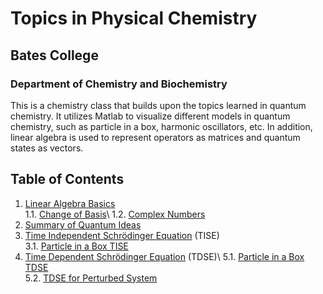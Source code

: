 # Topics in Physical Chemistry

## Bates College

### Department of Chemistry and Biochemistry
This is a chemistry class that builds upon the topics learned in quantum chemistry. It utilizes Matlab to visualize different models in quantum chemistry, such as particle in a box, harmonic oscillators, etc. In addition, linear algebra is used to represent operators as matrices and quantum states as vectors.

## Table of Contents

1. [Linear Algebra Basics](Linear_Algebra.md)\
    1.1. [Change of Basis](Change_Basis.md)\ 
    1.2. [Complex Numbers](Complex_Numbers.md) 
2. [Summary of Quantum Ideas](Quantum_ideas.md)
3. [Time Independent Schrödinger Equation](TISE.md) (TISE)\
    3.1. [Particle in a Box TISE](PIB.md)
5. [Time Dependent Schrödinger Equation](TDSE.md) (TDSE)\ 
    5.1. [Particle in a Box TDSE](PIB_TDSE.md)\
    5.2. [TDSE for Perturbed System](TDSE_PS.md)
